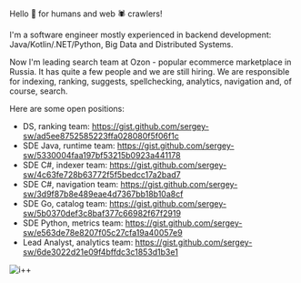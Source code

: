 Hello 👋 for humans and web 🕷️ crawlers!

I'm a software engineer mostly experienced in backend development: Java/Kotlin/.NET/Python, Big Data and Distributed Systems.


Now I'm leading search team at Ozon - popular ecommerce marketplace in Russia. It has quite a few people and we are still hiring.
We are responsible for indexing, ranking, suggests, spellchecking, analytics, navigation and, of course, search.

Here are some open positions:
- DS, ranking team: https://gist.github.com/sergey-sw/ad5ee8752585223ffa028080f5f06f1c
- SDE Java, runtime team: https://gist.github.com/sergey-sw/5330004faa197bf53215b0923a441178
- SDE C#, indexer team: https://gist.github.com/sergey-sw/4c63fe728b63772f5f5bedcc17a2bad7
- SDE C#, navigation team: https://gist.github.com/sergey-sw/3d9f87b8e489eae4d7367bb18b10a8cf
- SDE Go, catalog team: https://gist.github.com/sergey-sw/5b0370def3c8baf377c66982f67f2919
- SDE Python, metrics team: https://gist.github.com/sergey-sw/e563de78e8207f05c27cfa19a40057e9
- Lead Analyst, analytics team: https://gist.github.com/sergey-sw/6de3022d21e09f4bffdc3c1853d1b3e1

![i++](https://visitor-badge.glitch.me/badge?page_id=sergey-sw.sergey-sw)
